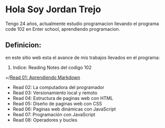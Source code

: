 # Hola Soy Jordan Trejo 
Tengo 24 años, actualmente estudio programacion llevando el programa code 102 en Enter school, aprendiendo programacion. 
## Definicion:
en este sitio web esta el avance de mis trabajos llevados en el programa: 
1. Indice:
Reading Notes del codigo 102

+/[Read 01: Aprendiendo Markdown](https://github.com/JordanTGR/_Reading-notes/blob/main/102/readme01.md)
+ Read 02: La computadora del programador
+ Read 03: Versionamiento local y remoto
+ Read 04: Estructura de paginas web con HTML
+ Read 05: Diseño de paginas web con CSS
+ Read 06: Paginas web dinámicas con JavaScript
+ Read 07: Programación con JavaScript
+ Read 08: Operadores y bucles
